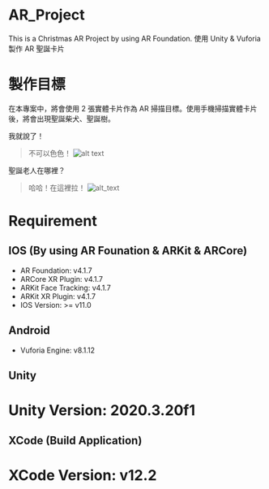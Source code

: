 # AR_Project
This is a Christmas AR Project by using AR Foundation.
使用 Unity & Vuforia 製作 AR 聖誕卡片
# 製作目標
在本專案中，將會使用 2 張實體卡片作為 AR 掃描目標。使用手機掃描實體卡片後，將會出現聖誕柴犬、聖誕樹。

我就說了！
> 不可以色色！
![alt text][doggo]

聖誕老人在哪裡？
> 哈哈！在這裡拉！
![alt_text][tree]

[doggo]: https://github.com/roger28200901/AR_Project/blob/master/Assets/Images/ChristmasDod_scaled.jpg "Dog"
[tree]:https://github.com/roger28200901/AR_Project/blob/master/Assets/Images/ChristmasTree_scaled.jpg "Tree"

# Requirement 
## IOS (By using AR Founation & ARKit & ARCore)
* AR Foundation: v4.1.7
* ARCore XR Plugin: v4.1.7
* ARKit Face Tracking: v4.1.7
* ARKit XR Plugin: v4.1.7
* IOS Version: >= v11.0

## Android
* Vuforia Engine: v8.1.12

## Unity
# Unity Version: 2020.3.20f1 

## XCode (Build Application)
# XCode Version: v12.2
